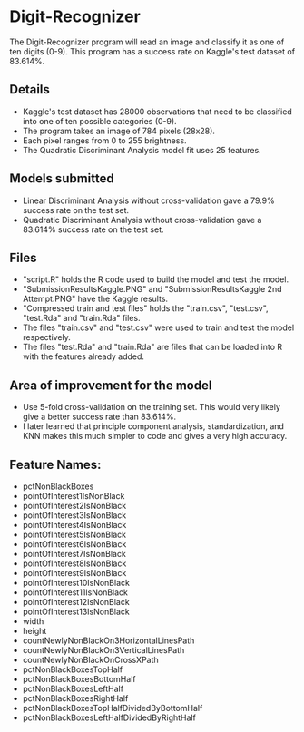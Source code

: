 # Digit-Recognizer

The Digit-Recognizer program will read an image and classify it as one of ten digits (0-9).  This program has a success rate on Kaggle's test dataset of 83.614%.

## Details
- Kaggle's test dataset has 28000 observations that need to be classified into one of ten possible categories (0-9).
- The program takes an image of 784 pixels (28x28).
- Each pixel ranges from 0 to 255 brightness.
- The Quadratic Discriminant Analysis model fit uses 25 features.

## Models submitted
- Linear Discriminant Analysis without cross-validation gave a 79.9% success rate on the test set.
- Quadratic Discriminant Analysis without cross-validation gave a 83.614% success rate on the test set.

## Files
- "script.R" holds the R code used to build the model and test the model.
- "SubmissionResultsKaggle.PNG" and "SubmissionResultsKaggle 2nd Attempt.PNG" have the Kaggle results.
- "Compressed train and test files" holds the "train.csv", "test.csv", "test.Rda" and "train.Rda" files.
- The files "train.csv" and "test.csv" were used to train and test the model respectively.  
- The files "test.Rda" and "train.Rda" are files that can be loaded into R with the features already added.

## Area of improvement for the model
- Use 5-fold cross-validation on the training set.  This would very likely give a better success rate than 83.614%.
- I later learned that principle component analysis, standardization, and KNN makes this much simpler to code and gives a very high accuracy.

## Feature Names:
- pctNonBlackBoxes
- pointOfInterest1IsNonBlack
- pointOfInterest2IsNonBlack
- pointOfInterest3IsNonBlack
- pointOfInterest4IsNonBlack
- pointOfInterest5IsNonBlack
- pointOfInterest6IsNonBlack
- pointOfInterest7IsNonBlack
- pointOfInterest8IsNonBlack
- pointOfInterest9IsNonBlack
- pointOfInterest10IsNonBlack
- pointOfInterest11IsNonBlack
- pointOfInterest12IsNonBlack
- pointOfInterest13IsNonBlack
- width
- height
- countNewlyNonBlackOn3HorizontalLinesPath
- countNewlyNonBlackOn3VerticalLinesPath
- countNewlyNonBlackOnCrossXPath
- pctNonBlackBoxesTopHalf
- pctNonBlackBoxesBottomHalf
- pctNonBlackBoxesLeftHalf
- pctNonBlackBoxesRightHalf
- pctNonBlackBoxesTopHalfDividedByBottomHalf
- pctNonBlackBoxesLeftHalfDividedByRightHalf
